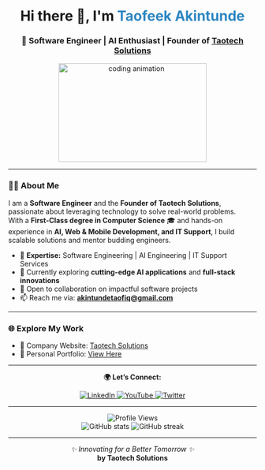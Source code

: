 <!-- Profile Header -->
<div id="header" align="center">
  <h1>Hi there 👋, I'm <span style="color:#2E86C1;">Taofeek Akintunde</span></h1>
  <h3>🚀 Software Engineer | AI Enthusiast | Founder of <a href="https://www.taotechsolutions.com/" target="_blank">Taotech Solutions</a></h3>
</div>

<!-- Profile Banner -->
<div align="center">
  <img src="https://media.giphy.com/media/dWesBcTLavkZuG35MI/giphy.gif" width="300" height="200" alt="coding animation"/>
</div>

---

<!-- About Me -->
### 👨‍💻 About Me  
I am a **Software Engineer** and the **Founder of Taotech Solutions**, passionate about leveraging technology to solve real-world problems.  
With a **First-Class degree in Computer Science** 🎓 and hands-on experience in **AI, Web & Mobile Development, and IT Support**, I build scalable solutions and mentor budding engineers.  

- 🔭 **Expertise:** Software Engineering | AI Engineering | IT Support Services  
- 🌱 Currently exploring **cutting-edge AI applications** and **full-stack innovations**  
- 👯 Open to collaboration on impactful software projects  
- 📫 Reach me via: **[akintundetaofiq@gmail.com](mailto:akintundetaofiq@gmail.com)**  

---

<!-- Website & Portfolio -->
### 🌐 Explore My Work  
- 🏢 Company Website: [Taotech Solutions](https://www.taotechsolutions.com/)  
- 💼 Personal Portfolio: [View Here](https://taotechs.github.io/taotechsolutionsportfolio/)  

---

<!-- Social Media -->
<div id="badges" align="center">
  <p><b>🌍 Let’s Connect:</b></p>
  <a href="https://linkedin.com/in/taotechsolutions">
    <img src="https://img.shields.io/badge/LinkedIn-0077B5?style=for-the-badge&logo=linkedin&logoColor=white" alt="LinkedIn"/>
  </a>
  <a href="https://www.youtube.com/@taotechsolutions">
    <img src="https://img.shields.io/badge/YouTube-FF0000?style=for-the-badge&logo=youtube&logoColor=white" alt="YouTube"/>
  </a>
  <a href="https://twitter.com/taofiqakintunde">
    <img src="https://img.shields.io/badge/Twitter-1DA1F2?style=for-the-badge&logo=twitter&logoColor=white" alt="Twitter"/>
  </a>
</div>

---

<!-- GitHub Stats -->
<div align="center">
  <img src="https://komarev.com/ghpvc/?username=taotechs&style=flat-square&color=blue" alt="Profile Views"/>
</div>

<div align="center">
  <img src="https://github-readme-stats.vercel.app/api?username=taotechs&show_icons=true&theme=tokyonight" alt="GitHub stats"/>
  <img src="https://github-readme-streak-stats.herokuapp.com/?user=taotechs&theme=tokyonight" alt="GitHub streak"/>
</div>

---

<!-- Closing Note -->
<div align="center">
  <i>✨ Innovating for a Better Tomorrow ✨</i><br/>
  <b>by Taotech Solutions</b>
</div>
